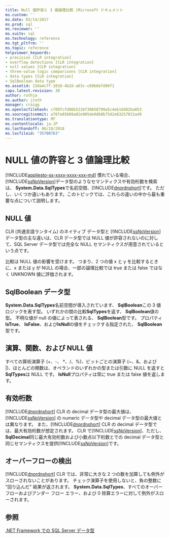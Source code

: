```yaml
---
title: Null 値許容と 3 値論理比較 |Microsoft ドキュメント
ms.custom: ''
ms.date: 03/14/2017
ms.prod: sql
ms.reviewer: ''
ms.suite: sql
ms.technology: reference
ms.tgt_pltfrm: ''
ms.topic: reference
helpviewer_keywords:
- precision [CLR integration]
- overflow detections [CLR integration]
- null values [CLR integration]
- three-value logic comparisons [CLR integration]
- data types [CLR integration]
- SqlBoolean data type
ms.assetid: 13da4c7f-1010-4b2d-a63c-c69b6bfd96f1
caps.latest.revision: 38
author: rothja
ms.author: jroth
manager: craigg
ms.openlocfilehash: cf097cfd86b5226f30658799a5c4eb1dd82ba053
ms.sourcegitcommit: a78fa85609a82e905de9db8b75d2e83257831ad9
ms.translationtype: MT
ms.contentlocale: ja-JP
ms.lasthandoff: 06/18/2018
ms.locfileid: "35700763"
---
```

# <a name="nullability-and-three-value-logic-comparisons"></a>NULL 値の許容と 3 値論理比較
[!INCLUDE[appliesto-ss-xxxx-xxxx-xxx-md](../../includes/appliesto-ss-xxxx-xxxx-xxx-md.md)]
  慣れている場合、[!INCLUDE[ssNoVersion](../../includes/ssnoversion-md.md)]データ型のようなセマンティクスや有効桁数を検索は、 **System.Data.SqlTypes**で名前空間、[!INCLUDE[dnprdnshort](../../includes/dnprdnshort-md.md)]です。 ただし、いくつか違いもあります。このトピックでは、これらの違いの中から最も重要な点について説明します。  
  
## <a name="null-values"></a>NULL 値  
 CLR (共通言語ランタイム) のネイティブ データ型と [!INCLUDE[ssNoVersion](../../includes/ssnoversion-md.md)] データ型の主な違いは、CLR データ型では NULL 値が許容されないのに対して、SQL Server データ型では完全な NULL セマンティクスが用意されているという点です。  
  
 比較は NULL 値の影響を受けます。 つまり、2 つの値 x と y を比較するときに、x または y が NULL の場合、一部の論理比較では true または false ではなく UNKNOWN 値に評価されます。  
  
## <a name="sqlboolean-data-type"></a>SqlBoolean データ型  
 **System.Data.SqlTypes**名前空間が導入されています、 **SqlBoolean**この 3 値ロジックを表す型。 いずれかの間の比較**SqlTypes**を返す、 **SqlBoolean**値の型。 不明な値が null の値によって表される、 **SqlBoolean**型です。 プロパティ**IsTrue**、 **IsFalse**、および**IsNull**の値をチェックする指定された、 **SqlBoolean**型です。  
  
## <a name="operations-functions-and-null-values"></a>演算、関数、および NULL 値  
 すべての算術演算子 (+、-、 \*、/、%)、ビットごとの演算子 (~、&、および |)、ほとんどの関数は、オペランドのいずれかの型または引数に NULL を返すと**SqlTypes**は NULL です。 **IsNull**プロパティは常に true または false 値を返します。  
  
## <a name="precision"></a>有効桁数  
 [!INCLUDE[dnprdnshort](../../includes/dnprdnshort-md.md)] CLR の decimal データ型の最大値は、[!INCLUDE[ssNoVersion](../../includes/ssnoversion-md.md)] の numeric データ型や decimal データ型の最大値とは異なります。 また、[!INCLUDE[dnprdnshort](../../includes/dnprdnshort-md.md)] CLR の decimal データ型では、最大有効桁数が想定されます。 CLR で[!INCLUDE[ssNoVersion](../../includes/ssnoversion-md.md)]、ただし、 **SqlDecimal**同じ最大有効桁数および小数点以下桁数とでの decimal データ型と同じセマンティクスを提供[!INCLUDE[ssNoVersion](../../includes/ssnoversion-md.md)]です。  
  
## <a name="overflow-detection"></a>オーバーフローの検出  
 [!INCLUDE[dnprdnshort](../../includes/dnprdnshort-md.md)] CLR では、非常に大きな 2 つの数を加算しても例外がスローされないことがあります。 チェック演算子を使用しないと、負の整数に "回り込んだ" 結果が返されます。 **System.Data.SqlTypes**、すべてのオーバーフローおよびアンダー フロー エラー、および 0 除算エラーに対して例外がスローされます。  
  
## <a name="see-also"></a>参照  
 [.NET Framework での SQL Server データ型](../../relational-databases/clr-integration-database-objects-types-net-framework/sql-server-data-types-in-the-net-framework.md)  
  
  
